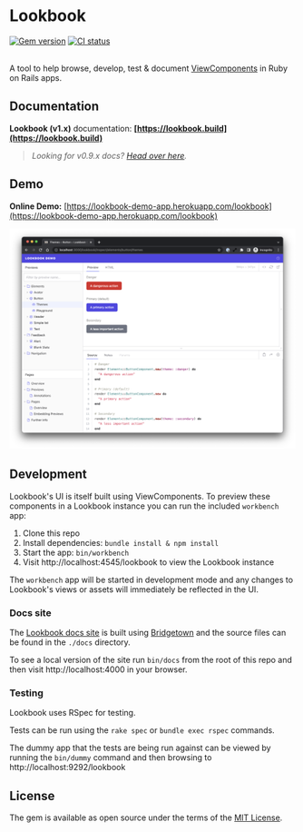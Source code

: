 # Lookbook

<div>
<a href="https://rubygems.org/gems/lookbook"><img src="https://img.shields.io/gem/v/lookbook" alt="Gem version"></a>
<a href="https://github.com/allmarkedup/lookbook/actions/workflows/ci.yml"><img src="https://github.com/allmarkedup/lookbook/actions/workflows/ci.yml/badge.svg?branch=main" alt="CI status"></a>
</div>
<br>

A tool to help browse, develop, test & document [ViewComponents](https://viewcomponent.org/) in Ruby on Rails apps.

## Documentation

**Lookbook (v1.x)** documentation: **[https://lookbook.build](https://lookbook.build)**

> _Looking for v0.9.x docs? [Head over here](https://github.com/allmarkedup/lookbook/tree/0.9.x)._


## Demo

**Online Demo:** [https://lookbook-demo-app.herokuapp.com/lookbook](https://lookbook-demo-app.herokuapp.com/lookbook) 

[![Lookbook UI](.github/assets/lookbook_screenshot_v1.0_beta.png)](https://lookbook-demo-app.herokuapp.com/lookbook/)


## Development

Lookbook's UI is itself built using ViewComponents. To preview these components in a Lookbook instance you can run the included `workbench` app:

1. Clone this repo
2. Install dependencies: `bundle install & npm install`
3. Start the app: `bin/workbench`
4. Visit http://localhost:4545/lookbook to view the Lookbook instance

The `workbench` app will be started in development mode and any changes to Lookbook's views or assets will immediately be reflected in the UI.

### Docs site

The [Lookbook docs site](https://lookbook.build) is built using [Bridgetown](https://www.bridgetownrb.com/) and the source files can be found in the `./docs` directory.

To see a local version of the site run `bin/docs` from the root of this repo and then visit http://localhost:4000 in your browser.

### Testing

Lookbook uses RSpec for testing.

Tests can be run using the `rake spec` or `bundle exec rspec` commands.

The dummy app that the tests are being run against can be viewed by running the `bin/dummy` command and then browsing to http://localhost:9292/lookbook


## License

The gem is available as open source under the terms of the [MIT License](https://opensource.org/licenses/MIT).
